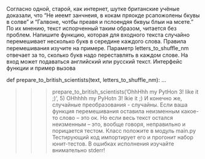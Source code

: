 Согласно одной, старой, как интернет, шутке британские учёные доказали, что “Не иеемт занчнеия, в кокам пряокде рсапожолены бкувы в солве” и “Галвоне, чотбы преавя и пслоендяя бквуы блыи на мсете.” По их мнению, текст испорченный таким образом, читается без проблем.
Напишите функцию, которая для входного текста случайно перемешивает несколько букв в середине каждого слова. Правила перемешивания изучите на примере. Параметр letters_to_shuﬄe_nm отвечает за то, сколько букв надо переставлять в каждом слове. На вход может подаваться английский или русский текст.
Интерфейс функции и пример вызова

def prepare_to_british_scientists(text, letters_to_shuffle_nm): 
    ... 
>>> prepare_to_british_scientists(’OhhHhh my PytHon 3! like it ;)’, 5) 
OHhhhh my PyHotn 3! lkie it ;)
И конечно же, случайные преобразования - случайны. Если ваша функция перемешивания оставила неизменным какое-то слово – это ок. Но если весь текст остался неизменным – это, вообще говоря, неправильно и порицается тестом.
Класс положите в модуль main.py Тестирующий код импортирует его и прогонит набор юнит-тестов. В ошибках исполнения изучайте внимательно stderr!
